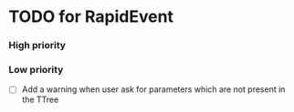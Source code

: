 # TODO for RapidEvent

### High priority

### Low priority

- [ ] Add a warning when user ask for parameters which are not present in the
TTree
